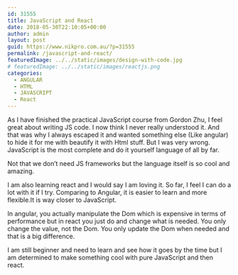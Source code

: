 ```yaml
---
id: 31555
title: JavaScript and React
date: 2018-05-30T22:10:05+00:00
author: admin
layout: post
guid: https://www.nikpro.com.au/?p=31555
permalink: /javascript-and-react/
featuredImage: ../../static/images/design-with-code.jpg
# featuredImage: ../../static/images/reactjs.png
categories:
  - ANGULAR
  - HTML
  - JAVASCRIPT
  - React
---
```


As I have finished the practical JavaScript course from Gordon Zhu, I feel great about writing JS code. I now think I never really understood it. And that was why I always escaped it and wanted something else (Like angular) to hide it for me with beautify it with Html stuff. But I was very wrong. JavaScript is the most complete and do it yourself language of all by far.

Not that we don&#8217;t need JS frameworks but the language itself is so cool and amazing.

I am also learning react and I would say I am loving it. So far, I feel I can do a lot with it if I try. Comparing to Angular, it is easier to learn and more flexible.It is way closer to JavaScript.

In angular, you actually manipulate the Dom which is expensive in terms of performance but in react you just do and change what is needed. You only change the value, not the Dom. You only update the Dom when needed and that is a big difference.

I am still beginner and need to learn and see how it goes by the time but I am determined to make something cool with pure JavaScript and then react.
